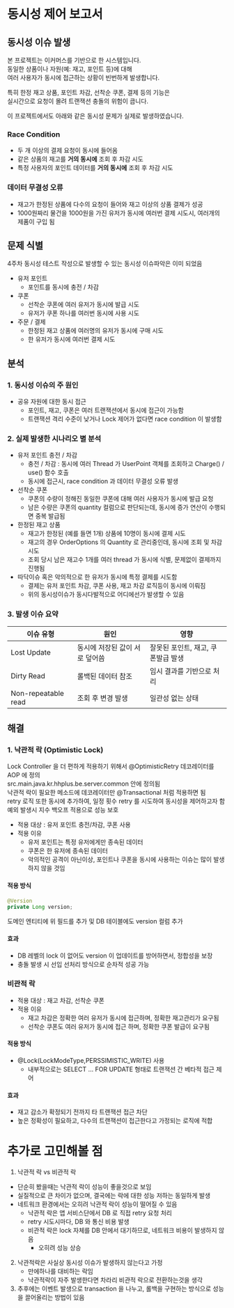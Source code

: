 # 동시성 제어 보고서

## 동시성 이슈 발생
본 프로젝트는 이커머스를 기반으로 한 시스템입니다.  
동일한 상품이나 자원(예: 재고, 포인트 등)에 대해  
여러 사용자가 동시에 접근하는 상황이 빈번하게 발생합니다.

특히 한정 재고 상품, 포인트 차감, 선착순 쿠폰, 결제 등의 기능은  
실시간으로 요청이 몰려 트랜잭션 충돌의 위험이 큽니다.

이 프로젝트에서도 아래와 같은 동시성 문제가 실제로 발생하였습니다.


### Race Condition
- 두 개 이상의 결제 요청이 동시에 들어옴
- 같은 상품의 재고를 **거의 동시에** 조회 후 차감 시도
- 특정 사용자의 포인트 데이터를 **거의 동시에** 조회 후 차감 시도

### 데이터 무결성 오류
- 재고가 한정된 상품에 다수의 요청이 들어와 재고 이상의 상품 결제가 성공
- 1000원짜리 물건을 1000원을 가진 유저가 동시에 여러번 결제 시도시, 여러개의 제품이 구입 됨


## 문제 식별
4주차 동시성 테스트 작성으로 발생할 수 있는 동시성 이슈파악은 이미 되었음
- 유저 포인트
  - 포인트를 동시에 충전 / 차감
- 쿠폰
  - 선착순 쿠폰에 여러 유저가 동시에 발급 시도
  - 유저가 쿠폰 하나를 여러번 동시에 사용 시도
- 주문 / 결제
  - 한정된 재고 상품에 여러명의 유저가 동시에 구매 시도
  - 한 유저가 동시에 여러번 결제 시도


## 분석
### 1. 동시성 이슈의 주 원인
- 공유 자원에 대한 동시 접근
  - 포인트, 재고, 쿠폰은 여러 트랜잭션에서 동시에 접근이 가능함
  - 트랜잭션 격리 수준이 낮거나 Lock 제어가 없다면 race condition 이 발생함

### 2. 실제 발생한 시나리오 별 분석
- 유저 포인트 충전 / 차감
  - 충전 / 차감 : 동시에 여러 Thread 가 UserPoint 객체를 조회하고 Charge() / use() 함수 호출
  - 동시에 접근시, race condition 과 데이터 무결성 오류 발생
- 선착순 쿠폰
  - 쿠폰의 수량이 정해진 동일한 쿠폰에 대해 여러 사용자가 동시에 발급 요청
  - 남은 수량은 쿠폰의 quantity 컬럼으로 판단되는데, 동시에 증가 연산이 수행되면 중복 발급됨
- 한정된 재고 상품
  - 재고가 한정된 (예를 들면 1개) 상품에 10명이 동시에 결제 시도
  - 재고의 경우 OrderOptions 의 Quantity 로 관리중인데, 동시에 조회 및 차감 시도
  - 조회 당시 남은 재고수 1개를 여러 thread 가 동시에 식별, 문제없이 결제까지 진행됨
- 따닥이슈 혹은 악의적으로 한 유저가 동시에 특정 결제를 시도함
  - 결제는 유저 포인트 차감, 쿠폰 사용, 재고 차감 로직등이 동시에 이뤄짐
  - 위의 동시성이슈가 동시다발적으로 어디에선가 발생할 수 있음

### 3. 발생 이슈 요약
| 이슈 유형 | 원인 | 영향 |
|-------|-----|-----|
| Lost Update | 동시에 저장된 값이 서로 덮어씀 | 잘못된 포인트, 재고, 쿠폰발급 발생|
| Dirty Read | 롤백된 데이터 참조 | 임시 결과를 기반으로 처리 |
| Non-repeatable read | 조회 후 변경 발생 | 일관성 없는 상태 |


## 해결

### 1. 낙관적 락 (Optimistic Lock)
Lock Controller 을 더 편하게 적용하기 위해서 @OptimisticRetry 데코레이터를 AOP 에 정의  
src.main.java.kr.hhplus.be.server.common 안에 정의됨  
낙관적 락이 필요한 메소드에 데코레이터만 @Transactional 처럼 적용하면 됨  
retry 로직 또한 동시에 추가하여, 일정 횟수 retry 를 시도하여 동시성을 제어하고자 함  
예외 발생시 지수 백오프 적용으로 성능 보호

- 적용 대상 : 유저 포인트 충전/차감, 쿠폰 사용
- 적용 이유
  - 유저 포인트는 특정 유저에게만 종속된 데이터 
  - 쿠폰은 한 유저에 종속된 데이터
  - 악의적인 공격이 아닌이상, 포인트나 쿠폰을 동시에 사용하는 이슈는 많이 발생하지 않을 것임

#### 적용 방식
```java
@Version
private Long version;
```
도메인 엔티티에 위 필드를 추가 및 DB 테이블에도 version 컬럼 추가

#### 효과
- DB 레벨의 lock 이 없어도 version 이 업데이트를 방어하면서, 정합성을 보장
- 충돌 발생 시 선입 선처리 방식으로 순차적 성공 가능

### 비관적 락
- 적용 대상 : 재고 차감, 선착순 쿠폰
- 적용 이유
  - 재고 차감은 정확한 여러 유저가 동시에 접근하며, 정확한 재고관리가 요구됨
  - 선착순 쿠폰도 여러 유저가 동시에 접근 하며, 정확한 쿠폰 발급이 요구됨

#### 적용 방식
- @Lock(LockModeType,PERSSIMISTIC_WRITE) 사용
    - 내부적으로는 SELECT ... FOR UPDATE 형태로 트랜잭션 간 베타적 접근 제어

#### 효과
- 재고 감소가 확정되기 전까지 타 트랜잭션 접근 차단
- 높은 정확성이 필요하고, 다수의 트랜잭션이 접근한다고 가정되는 로직에 적합


# 추가로 고민해볼 점
1. 낙관적 락 vs 비관적 락
- 단순히 봤을때는 낙관적 락이 성능이 좋을것으로 보임
- 실질적으로 큰 차이가 없으며, 결국에는 락에 대한 성능 저하는 동일하게 발생
- 네트워크 환경에서는 오히려 낙관적 락이 성능이 떨어질 수 있음
  - 낙관적 락은 앱 서비스단에서 DB 로 직접 retry 요청 처리
  - retry 시도시마다, DB 와 통신 비용 발생
  - 비관적 락은 lock 자체를 DB 안에서 대기하므로, 네트워크 비용이 발생하지 않음
    - 오히려 성능 상승
2. 낙관적락은 사실상 동시성 이슈가 발생하지 않는다고 가정
   - 만에하나를 대비하는 락임
   - 낙관적락이 자주 발생한다면 차라리 비관적 락으로 전환하는것을 생각
3. 추후에는 이벤트 발생으로 transaction 을 나누고, 롤백을 구현하는 방식으로 성능을 끌어올리는 방법이 있음